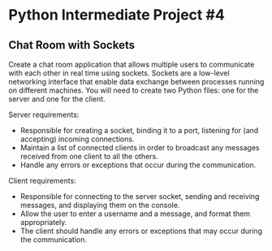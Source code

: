 # Python Intermediate Project #4

## Chat Room with Sockets

Create a chat room application that allows multiple users to communicate with each other in real time using sockets. Sockets are a low-level networking interface that enable data exchange between processes running on different machines. You will need to create two Python files: one for the server and one for the client.

Server requirements:

* Responsible for creating a socket, binding it to a port, listening for (and accepting) incoming connections.
* Maintain a list of connected clients in order to broadcast any messages received from one client to all the others.
* Handle any errors or exceptions that occur during the communication.

Client requirements:

* Responsible for connecting to the server socket, sending and receiving messages, and displaying them on the console.
* Allow the user to enter a username and a message, and format them appropriately.
* The client should handle any errors or exceptions that may occur during the communication.
